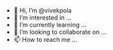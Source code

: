 - 👋 Hi, I’m @vivekpola
- 👀 I’m interested in ...
- 🌱 I’m currently learning ...
- 💞️ I’m looking to collaborate on ...
- 📫 How to reach me ...

<!---
vivekpola/vivekpola is a ✨ special ✨ repository because its `README.md` (this file) appears on your GitHub profile.
You can click the Preview link to take a look at your changes.
--->
